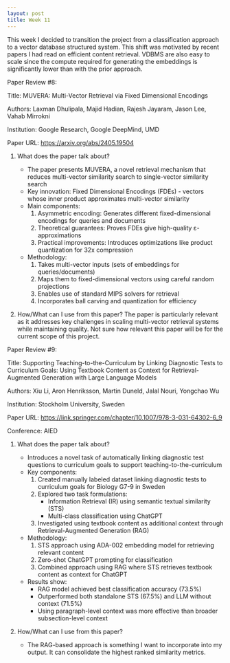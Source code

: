 ```yaml
---
layout: post
title: Week 11
---
```


This week I decided to transition the project from a classification approach to a vector database structured system. This shift was motivated by recent papers I had read on efficient content retrieval. VDBMS are also easy to scale since the compute required for generating the embeddings is significantly lower than with the prior approach.


Paper Review #8:

Title: MUVERA: Multi-Vector Retrieval via Fixed Dimensional Encodings

Authors: Laxman Dhulipala, Majid Hadian, Rajesh Jayaram, Jason Lee, Vahab Mirrokni

Institution: Google Research, Google DeepMind, UMD

Paper URL: https://arxiv.org/abs/2405.19504

1. What does the paper talk about?
    - The paper presents MUVERA, a novel retrieval mechanism that reduces multi-vector similarity search to single-vector similarity search
    - Key innovation: Fixed Dimensional Encodings (FDEs) - vectors whose inner product approximates multi-vector similarity
    - Main components:
        1. Asymmetric encoding: Generates different fixed-dimensional encodings for queries and documents
        2. Theoretical guarantees: Proves FDEs give high-quality ε-approximations
        3. Practical improvements: Introduces optimizations like product quantization for 32x compression
    - Methodology:
        1. Takes multi-vector inputs (sets of embeddings for queries/documents)
        2. Maps them to fixed-dimensional vectors using careful random projections
        3. Enables use of standard MIPS solvers for retrieval
        4. Incorporates ball carving and quantization for efficiency 


2. How/What can I use from this paper?
    The paper is particularly relevant as it addresses key challenges in scaling multi-vector retrieval systems while maintaining quality. Not sure how relevant this paper will be for the current scope of this project.


Paper Review #9:

Title: Supporting Teaching-to-the-Curriculum by Linking Diagnostic Tests to Curriculum Goals: Using Textbook Content as Context for Retrieval-Augmented Generation with Large Language Models

Authors: Xiu Li, Aron Henriksson, Martin Duneld, Jalal Nouri, Yongchao Wu

Institution: Stockholm University, Sweden

Paper URL: https://link.springer.com/chapter/10.1007/978-3-031-64302-6_9

Conference: AIED

1. What does the paper talk about?
   - Introduces a novel task of automatically linking diagnostic test questions to curriculum goals to support teaching-to-the-curriculum
   - Key components:
       1. Created manually labeled dataset linking diagnostic tests to curriculum goals for Biology G7-9 in Sweden
       2. Explored two task formulations:
           * Information Retrieval (IR) using semantic textual similarity (STS)
           * Multi-class classification using ChatGPT
       3. Investigated using textbook content as additional context through Retrieval-Augmented Generation (RAG)
   - Methodology:
       1. STS approach using ADA-002 embedding model for retrieving relevant content
       2. Zero-shot ChatGPT prompting for classification
       3. Combined approach using RAG where STS retrieves textbook content as context for ChatGPT
   - Results show:
       - RAG model achieved best classification accuracy (73.5%)
       - Outperformed both standalone STS (67.5%) and LLM without context (71.5%)
       - Using paragraph-level context was more effective than broader subsection-level context

2. How/What can I use from this paper?
   - The RAG-based approach is something I want to incorporate into my output. It can consolidate the highest ranked similarity metrics.

